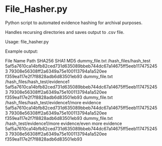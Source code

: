 # File_Hasher.py
Python script to automated evidence hashing for archival purposes.

Handles recursing directories and saves output to .csv file.

Usage: file_hasher.py <directory>
  
Example output:

File Name	Path	SHA256	SHA1	MD5
dummy_file.txt	/hash_files/hash_test	5af5a7610ca14bfb82ced731d635089bbeb744dc67a14675ff5eeb1174752453	79308e56308ff2a6349a75e100113794a1a520ee	f359ea117e2f7f8828adb6d83501eb93
dummy_file.txt	/hash_files/hash_test/evidence1	5af5a7610ca14bfb82ced731d635089bbeb744dc67a14675ff5eeb1174752453	79308e56308ff2a6349a75e100113794a1a520ee	f359ea117e2f7f8828adb6d83501eb93
dummy_file.txt	/hash_files/hash_test/evidence1/more evidence	5af5a7610ca14bfb82ced731d635089bbeb744dc67a14675ff5eeb1174752453	79308e56308ff2a6349a75e100113794a1a520ee	f359ea117e2f7f8828adb6d83501eb93
dummy_file.txt	/hash_test/evidence1/more evidence/even more evidence	5af5a7610ca14bfb82ced731d635089bbeb744dc67a14675ff5eeb1174752453	79308e56308ff2a6349a75e100113794a1a520ee	f359ea117e2f7f8828adb6d83501eb93
